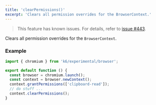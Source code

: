 ```yaml
---
title: 'clearPermissions()'
excerpt: 'Clears all permission overrides for the BrowserContext.'
---
```


<Blockquote mod="attention">

This feature has known issues.
For details, refer to [issue #443](https://github.com/grafana/xk6-browser/issues/443).

</Blockquote>

Clears all permission overrides for the `BrowserContext`.


### Example

<CodeGroup labels={[]}>

```javascript
import { chromium } from 'k6/experimental/browser';

export default function () {
  const browser = chromium.launch();
  const context = browser.newContext();
  context.grantPermissions(['clipboard-read']);
  // do stuff ...
  context.clearPermissions();
}
```

</CodeGroup>
